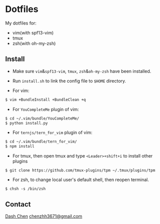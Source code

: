 # Dotfiles #

My dotfiles for:

* vim(with spf13-vim)
* tmux
* zsh(with oh-my-zsh)

## Install ##

* Make sure `vim`&`spf13-vim`, `tmux`, `zsh`&`oh-my-zsh` have been installed.

* Run `install.sh` to link the config file to `$HOME` directory.

* For vim:

```bash
$ vim +BundleInstall +BundleClean +q
```

* For `YouCompleteMe` plugin of vim:

```bash
$ cd ~/.vim/bundle/YouCompleteMe/
$ python install.py
```

* For `ternjs/tern_for_vim` plugin of vim:

```bash
$ cd ~/.vim/bundle/tern_for_vim/
$ npm install
```

* For tmux, then open tmux and type `<Leader>+shift+i` to install other plugins

```
$ git clone https://github.com/tmux-plugins/tpm ~/.tmux/plugins/tpm
```

* For zsh, to change local user's default shell, then reopen terminal.

```
$ chsh -s /bin/zsh
```

## Contact ##

[Dash Chen](https://github.com/dc3671) <chenzhh3671@gmail.com>
